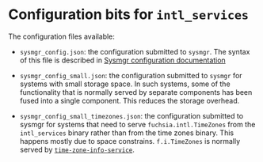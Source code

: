 # Configuration bits for `intl_services`

The configuration files available:

- `sysmgr_config.json`: the configuration submitted to `sysmgr`.  The syntax of this file
  is described in [Sysmgr configuration documentation](/src/sys/sysmgr/sysmgr-configuration.md)

- `sysmgr_config_small.json`: the configuration submitted to `sysmgr` for systems with small storage
  space.  In such systems, some of the functionality that is normally served by separate components
  has been fused into a single component.  This reduces the storage overhead.

- `sysmgr_config_small_timezones.json`: the configuration submitted to sysmgr for systems that
need to serve `fuchsia.intl.TimeZones` from the `intl_services` binary rather than from the
time zones binary.  This happens mostly due to space constrains. `f.i.TimeZones` is normally
served by [`time-zone-info-service`][tzis].

[tzis]: https://cs.opensource.google/fuchsia/fuchsia/+/main:src/intl/time_zone_info_service